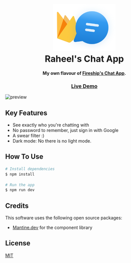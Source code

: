 <h1 align="center">
  <br>
  <img src="./public/hero-chat.svg" alt="Raheel's Chat App" width="200">
  <br>
  Raheel's Chat App
  <br>
</h1>

<h4 align="center">My own flavour of <a href="https://github.com/fireship-io/react-firebase-chat" target="_blank">Fireship's Chat App</a>.</h4>

<h3 align="center">
  <a href="firebase-react-chat-app.vercel.app/login" target="_blank">Live Demo</a>
</h3>

![preview](https://user-images.githubusercontent.com/60077374/163726088-1e029409-3777-4609-9973-7656d2b10273.gif)

## Key Features

- See exactly who you're chatting with
- No password to remember, just sign in with Google
- A swear filter :)
- Dark mode: No there is no light mode.

## How To Use

```bash
# Install dependencies
$ npm install

# Run the app
$ npm run dev
```

## Credits

This software uses the following open source packages:

- [Mantine.dev](http://mantine.dev) for the component library

## License

[MIT](./LICENSE)
